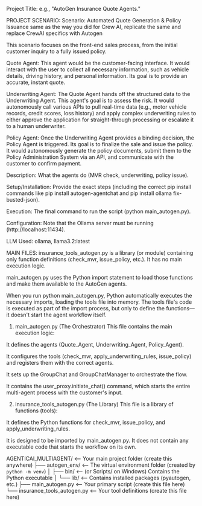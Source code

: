 Project Title: e.g., "AutoGen Insurance Quote Agents."

PROJECT SCENARIO:
Scenario: Automated Quote Generation & Policy Issuance same as the way you did for Crew AI, replicate the same and replace CrewAI specifics with Autogen

This scenario focuses on the front-end sales process, from the initial customer inquiry to a fully issued policy.

Quote Agent: This agent would be the customer-facing interface. It would interact with the user to collect all necessary information, such as vehicle details, driving history, and personal information. Its goal is to provide an accurate, instant quote.

Underwriting Agent: The Quote Agent hands off the structured data to the Underwriting Agent. This agent's goal is to assess the risk. It would autonomously call various APIs to pull real-time data (e.g., motor vehicle records, credit scores, loss history) and apply complex underwriting rules to either approve the application for straight-through processing or escalate it to a human underwriter.

Policy Agent: Once the Underwriting Agent provides a binding decision, the Policy Agent is triggered. Its goal is to finalize the sale and issue the policy. It would autonomously generate the policy documents, submit them to the Policy Administration System via an API, and communicate with the customer to confirm payment. 

Description: What the agents do (MVR check, underwriting, policy issue).

Setup/Installation: Provide the exact steps (including the correct pip install commands like pip install autogen-agentchat and pip install ollama fix-busted-json).

Execution: The final command to run the script (python main_autogen.py).

Configuration: Note that the Ollama server must be running (http://localhost:11434).

LLM Used: ollama, llama3.2:latest

MAIN FILES: 
insurance_tools_autogen.py is a library (or module) containing only function definitions (check_mvr, issue_policy, etc.). It has no main execution logic.

main_autogen.py uses the Python import statement to load those functions and make them available to the AutoGen agents.

When you run python main_autogen.py, Python automatically executes the necessary imports, loading the tools file into memory. The tools file's code is executed as part of the import process, but only to define the functions—it doesn't start the agent workflow itself.

1. main_autogen.py (The Orchestrator)
This file contains the main execution logic:

It defines the agents (Quote_Agent, Underwriting_Agent, Policy_Agent).

It configures the tools (check_mvr, apply_underwriting_rules, issue_policy) and registers them with the correct agents.

It sets up the GroupChat and GroupChatManager to orchestrate the flow.

It contains the user_proxy.initiate_chat() command, which starts the entire multi-agent process with the customer's input.

2. insurance_tools_autogen.py (The Library)
This file is a library of functions (tools):

It defines the Python functions for check_mvr, issue_policy, and apply_underwriting_rules.

It is designed to be imported by main_autogen.py. It does not contain any executable code that starts the workflow on its own.

AGENTICAI_MULTIAGENT/         <-- Your main project folder (create this anywhere)
├── autogen_env/          <-- The virtual environment folder (created by `python -m venv`)
│   ├── bin/              <-- (or Scripts/ on Windows) Contains the Python executable
│   └── lib/              <-- Contains installed packages (pyautogen, etc.)
├── main_autogen.py       <-- Your primary script (create this file here)
└── insurance_tools_autogen.py  <-- Your tool definitions (create this file here)